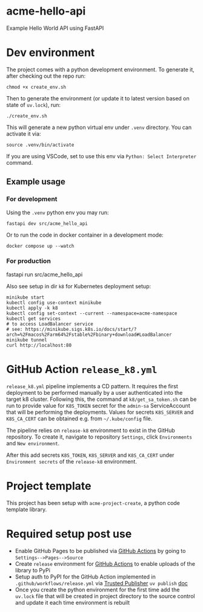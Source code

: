 # acme-hello-api

Example Hello World API using FastAPI

# Dev environment

The project comes with a python development environment.
To generate it, after checking out the repo run:

    chmod +x create_env.sh

Then to generate the environment (or update it to latest version based on state of `uv.lock`), run:

    ./create_env.sh

This will generate a new python virtual env under `.venv` directory. You can activate it via:

    source .venv/bin/activate

If you are using VSCode, set to use this env via `Python: Select Interpreter` command.

## Example usage

### For development

Using the `.venv` python env you may run:

    fastapi dev src/acme_hello_api

Or to run the code in docker container in a development mode:

    docker compose up --watch

### For production

   fastapi run src/acme_hello_api

Also see setup in dir `k8` for Kubernetes deployment setup:

    minikube start
    kubectl config use-context minikube
    kubectl apply -k k8
    kubectl config set-context --current --namespace=acme-namespace
    kubectl get services
    # to access LoadBalancer service
    # see: https://minikube.sigs.k8s.io/docs/start/?arch=%2Fmacos%2Farm64%2Fstable%2Fbinary+download#LoadBalancer
    minikube tunnel
    curl http://localhost:80

# GitHub Action `release_k8.yml`

`release_k8.yml` pipeline implements a CD pattern.
It requires the first deployment to be performed manually by a user authenticated into the target k8 cluster.
Following this, the command at `k8/get_sa_token.sh` can be run to provide value for `K8S_TOKEN` secret for the `admin-sa` ServiceAccount that will be performing the deployments.
Values for secrets `K8S_SERVER` and `K8S_CA_CERT` can be obtained e.g. from `~/.kube/config` file.

The pipeline relies on `release-k8` environment to exist in the GitHub repository. To create it, navigate to repository `Settings`, click `Environments` and `New environment`.

After this add secrets `K8S_TOKEN`, `K8S_SERVER` and `K8S_CA_CERT` under `Environment secrets` of the `release-k8` environment.

# Project template

This project has been setup with `acme-project-create`, a python code template library.

# Required setup post use

* Enable GitHub Pages to be published via [GitHub Actions](https://docs.github.com/en/pages/getting-started-with-github-pages/configuring-a-publishing-source-for-your-github-pages-site#publishing-with-a-custom-github-actions-workflow) by going to `Settings-->Pages-->Source`
* Create `release` environment for [GitHub Actions](https://docs.github.com/en/actions/managing-workflow-runs-and-deployments/managing-deployments/managing-environments-for-deployment#creating-an-environment) to enable uploads of the library to PyPi
* Setup auth to PyPI for the GitHub Action implemented in `.github/workflows/release.yml` via [Trusted Publisher](https://docs.pypi.org/trusted-publishers/adding-a-publisher/) `uv publish` [doc](https://docs.astral.sh/uv/guides/publish/#publishing-your-package)
* Once you create the python environment for the first time add the `uv.lock` file that will be created in project directory to the source control and update it each time environment is rebuilt